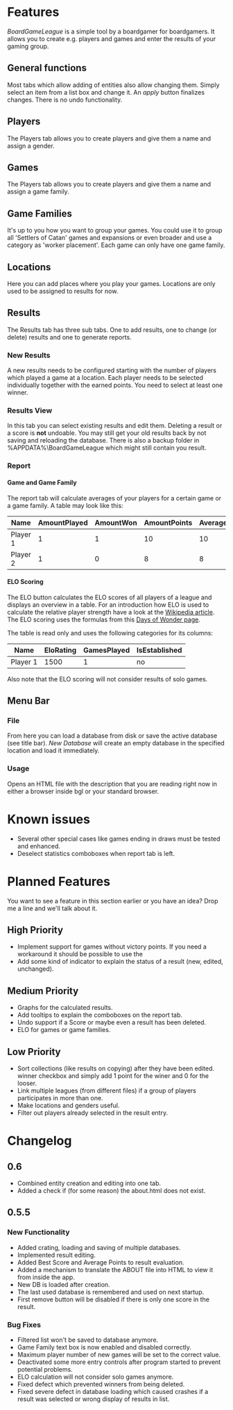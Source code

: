 # Features

_BoardGameLeague_ is a simple tool by a boardgamer for boardgamers. It allows you to create e.g. players and
games and enter the results of your gaming group.

## General functions

Most tabs which allow adding of entities also allow changing them. Simply select an item from a list box and
change it. An _apply_ button finalizes changes. There is no undo functionality.

## Players

The Players tab allows you to create players and give them a name and assign a gender.

## Games

The Players tab allows you to create players and give them a name and assign a game family.

## Game Families

It's up to you how you want to group your games. You could use it to group all 'Settlers of Catan' games and expansions
or even broader and use a category as 'worker placement'. Each game can only have one game family.

## Locations

Here you can add places where you play your games. Locations are only used to be assigned to results for now.

## Results

The Results tab has three sub tabs. One to add results, one to change (or delete) results and one to generate reports.

### New Results

A new results needs to be configured starting with the number of players which played a game at a location. Each player needs to 
be selected individually together with the earned points. You need to select at least one winner.

### Results View

In this tab you can select existing results and edit them. Deleting a result or a score is **not** undoable. You may still get your old results back by
not saving and reloading the database. There is also a backup folder in %APPDATA%\BoardGameLeague which might still contain you result.

### Report

#### Game and Game Family

The report tab will calculate averages of your players for a certain game or a game family. A table may look like this:

| Name     | AmountPlayed | AmountWon | AmountPoints | AveragePoints | PercentageWon | BestScore |
|----------|--------------|-----------|--------------|---------------|---------------|-----------|
| Player 1 | 1            | 1         | 10           | 10            | 100           | 10        |
| Player 2 | 1            | 0         | 8            | 8             | 0             | 8         |

#### ELO Scoring

The ELO button calculates the ELO scores of all players of a league and displays an overview in a table. For an introduction
how ELO is used to calculate the relative player strength have a look at the [Wikipedia article](https://en.wikipedia.org/wiki/Elo_rating_system).
The ELO scoring uses the formulas from this [Days of Wonder page](https://www.daysofwonder.com/online/en/play/ranking/). 

The table is read only and uses the following categories for its columns:

| Name     | EloRating | GamesPlayed | IsEstablished |
|----------|-----------|-------------|---------------|
| Player 1 | 1500      |1            | no            |

Also note that the ELO scoring will not consider results of solo games.

## Menu Bar

### File

From here you can load a database from disk or save the active database (see title bar). *New Database* will create an empty database in the 
specified location and load it immediately.

### Usage

Opens an HTML file with the description that you are reading right now in either a browser inside bgl or your standard browser.

# Known issues

* Several other special cases like games ending in draws must be tested and enhanced.
* Deselect statistics comboboxes when report tab is left.

# Planned Features

You want to see a feature in this section earlier or you have an idea? Drop me a line and we'll talk about it.

## High Priority

* Implement support for games without victory points. If you need a workaround it should be possible to use the
* Add some kind of indicator to explain the status of a result (new, edited, unchanged).

## Medium Priority

* Graphs for the calculated results.
* Add tooltips to explain the comboboxes on the report tab.
* Undo support if a Score or maybe even a result has been deleted.
* ELO for games or game families.

## Low Priority

* Sort collections (like results on copying) after they have been edited.
  winner checkbox and simply add 1 point for the winer and 0 for the looser.
* Link multiple leagues (from different files) if a group of players participates in more than one.
* Make locations and genders useful.
* Filter out players already selected in the result entry.

# Changelog

## 0.6

* Combined entity creation and editing into one tab.
* Added a check if (for some reason) the about.html does not exist.

## 0.5.5

### New Functionality

* Added crating, loading and saving of multiple databases.
* Implemented result editing.
* Added Best Score and Average Points to result evaluation.
* Added a mechanism to translate the ABOUT file into HTML to view it from inside the app.
* New DB is loaded after creation.
* The last used database is remembered and used on next startup.
* First remove button will be disabled if there is only one score in the result.

### Bug Fixes

* Filtered list won't be saved to database anymore.
* Game Family text box is now enabled and disabled correctly.
* Maximum player number of new games will be set to the correct value.
* Deactivated some more entry controls after program started to prevent potential problems.
* ELO calculation will not consider solo games anymore.
* Fixed defect which prevented winners from being deleted.
* Fixed severe defect in database loading which caused crashes if a result was selected or wrong display of results in list.


